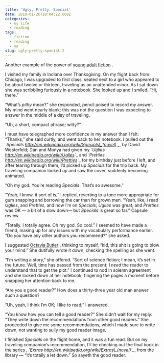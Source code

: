 ```yaml
---
title: 'Ugly, Pretty, Special'
date: 2010-01-26T10:04:22.000Z
categories:
  - my life
  - reading
tags:
  - fiction
  - reading
  - ya
slug: ugly-pretty-special-2
---
```

Another example of the power of [young adult fiction][1] .

I visited my family in Indiana over Thanksgiving. On my flight back from Chicago, I was upgraded to first class, seated next to a girl who appeared to be about twelve or thirteen, traveling as an unattended minor. As I sat down she was scribbling furiously in a notebook. She looked up and I smiled. “Hi, there.”

“What’s _pithy_ mean?” she responded, pencil poised to record my answer. My mind went nearly blank; this was not the question I was expecting to answer in the middle of a day of traveling.

“Uh, a short, compact phrase; witty?”

I must have telegraphed more confidence in my answer than I felt: “Thanks,” she said curtly, and went back to her notebook. I pulled out the _\`Specials <http://en.wikipedia.org/wiki/Specials\_(novel)>\`\__, by David Westerfeld; Dan and Monya had given my _\`Uglies <http://en.wikipedia.org/wiki/Uglies>\`__ and _\`Pretties <http://en.wikipedia.org/wiki/Pretties>\`__ for my birthday just before I left, and after tearing through them, I’d picked up _Specials_ for the trip back. My traveling companion looked up and saw the cover, suddenly becoming animated.

“Oh my god. You’re reading _Specials_. That’s so awesome.”

“Yeah, I know, it sort of is,” I replied, reverting to a tone more appropriate for gum snapping and borrowing the car than for grown men. “Yeah, like, I read _Uglies_, and _Pretties_, and now I’m on _Specials_; _Uglies_ was great, and _Pretties_ was OK — a bit of a slow down— but _Specials_ is great so far.” Capsule review.

“Totally. I totally agree. Oh my god. So cool.” I seemed to have made a friend, making up for any issues with my vocabulary performance earlier. “Do you have any other authors you recommend?” she asked.

I suggested [Octavia Butler][2] , thinking to myself, “kid, this shit is going to blow your mind.” She dutifully wrote it down, checking the spelling as she went.

“I’m writing a story,” she offered. “Sort of science fiction; I mean, it’s set in the future. Well, time has passed from the present; I _need_ the reader to understand that to get the plot.” I continued to nod in solemn agreement and she looked down at her notebook, fingering the pages a moment before snapping her attention back to me.

“Are you a good reader?” How does a thirty-three year old man answer such a question?

“Uh, yeah, I think I’m OK; I like to read,” I answered.

“You know how you can tell a good reader?” She didn’t wait for my reply. “They write down the recommendations from other good readers.” She proceeded to give me some recommendations, which I made sure to write down, not wanting to sully my good reader image.

I finished _Specials_ on the flight home, and it was a fun read. But on my traveling companion’s recommendation, I’ll be checking out the final book in the [series][3] , _\`Extras <http://en.wikipedia.org/wiki/Extras\_(novel)>\`\__, from the library — “it’s totally a let down.” So sayeth the good reader.



 [1]: http://yergler.net/blog/2010/01/24/read-when-you-reach-me-and-first-light-by-rebecca-stead/
 [2]: http://en.wikipedia.org/wiki/Octavia_Butler
 [3]: http://en.wikipedia.org/wiki/The_Uglies_series
